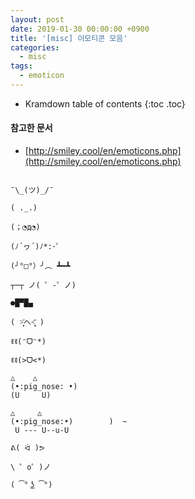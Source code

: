 ```yaml
---
layout: post
date: 2019-01-30 00:00:00 +0900
title: '[misc] 이모티콘 모음'
categories:
  - misc
tags:
  - emoticon
---
```


* Kramdown table of contents
{:toc .toc}

#### 참고한 문서

- [http://smiley.cool/en/emoticons.php](http://smiley.cool/en/emoticons.php)

```

¯\_(ツ)_/¯

( ._.)

(；◔д◔)

(ﾉ´ヮ´)ﾉ*:･ﾟ

(╯°□°）╯︵ ┻━┻

┬─┬ ノ( ゜-゜ノ)

●█▀█▄

( ˃̣̣̥᷄へ˂̣̣̥᷅ )

ꉂꉂ(ᵔᗜᵔ*)

ꉂꉂ(>ᗜ<*)

△    △
(•:pig_nose: •)
(U     U)

△     △
(•:pig_nose:•)        )  ~
 U --- U--u-U

ᕕ( ᐛ )ᕗ

\ ゜o゜)ノ

( ͡° ͜ʖ ͡°)

```
